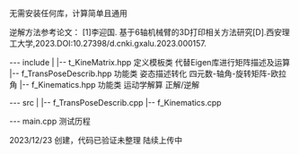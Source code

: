 
无需安装任何库，计算简单且通用

逆解方法参考论文： [1]李迎国. 基于6轴机械臂的3D打印相关方法研究[D].西安理工大学,2023.DOI:10.27398/d.cnki.gxalu.2023.000157.


--- include
  |
  |-- t_KineMatrix.hpp  定义模板类  代替Eigen库进行矩阵描述及运算
  |-- f_TransPoseDescrib.hpp 功能类 姿态描述转化 四元数-轴角-旋转矩阵-欧拉角 
  |-- f_Kinematics.hpp  功能类 运动学解算 正解/逆解

--- src
  |
  |-- f_TransPoseDescrib.cpp
  |-- f_Kinematics.cpp

--- main.cpp  测试历程


2023/12/23  创建，代码已验证未整理 陆续上传中

